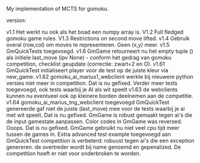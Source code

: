 
My implementation of MCTS for gomoku.


version:

v1.1 Het werkt nu ook als het boad een numpy array is.
V1.2 Full fledged gomoku game rules.
V1.3 Restrictions on second move lifted.
v1.4 Gebruik overal (row,col) om moves te representeren. Geen (x,y) meer.
v1.5 GmQuickTests toegevoegd.
v1.6 GmGame retourneert nu het empty tuple () als initiele last_move (ipv None) 
     - conform het gedrag van gomoku competition, checklist geupdate (correctie: zwart=2 en O).
v1.61 GmQuickTest initialiseert player voor de test op de juiste kleur via new_game.
v1.62 gomoku_ai_marius1_webclient werkte bij nieuwere python versies niet meer in competition.
      Dat is nu gefixed.
      Verder meer tests toegevoegd, ook tests waarbij je AI als wit speelt
v1.63 de webclients kunnen nu eventueel ook op kleinere borden deelnemen aan de competitie.
v1.64 gomoku_ai_marius_tng_webclient toegevoegd
      GmQuickTest genereerde gaf niet de juiste (last_move) mee voor de tests
      waarbij je ai met wit speelt. Dat is nu gefixed.
      GmGame is robust gemaakt tegen ai's die de input gamestate aanpassen.
      Color codes in GmGame was reversed. Ooops. Dat is nu gefixed.
      GmGame gebruikt nu niet veel cpu tijd meer tussen de games in.
      Extra advanced test example toegevoegd aan GmQuickTest
      competition is verbeterd: robuust tegen ai's die een exception genereren.
      de overtreder wordt bij name genoemd en gepenalized.
      De competition hoeft er niet voor onderbroken te worden.
